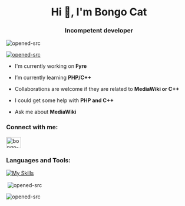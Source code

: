 <h1 align="center">Hi 👋, I'm Bongo Cat</h1>
<h3 align="center">Incompetent developer</h3>

<p align="left"> <img src="https://komarev.com/ghpvc/?username=opened-src&label=Profile%20views&color=0e75b6&style=flat" alt="opened-src" /> </p>

<p align="left"> <a href="https://github.com/ryo-ma/github-profile-trophy"><img src="https://github-profile-trophy.vercel.app/?username=opened-src" alt="opened-src" /></a> </p>

- I'm currently working on **Fyre**

- I’m currently learning **PHP/C++**

- Collaborations are welcome if they are related to **MediaWiki or C++**

- I could get some help with **PHP and C++**

- Ask me about **MediaWiki**

<h3 align="left">Connect with me:</h3>
<p align="left">
<a href="https://dev.to/bongo-cat" target="blank"><img align="center" src="https://raw.githubusercontent.com/rahuldkjain/github-profile-readme-generator/master/src/images/icons/Social/devto.svg" alt="bongo-cat" height="30" width="40" /></a>
</p>

<h3 align="left">Languages and Tools:</h3>

[![My Skills](https://skillicons.dev/icons?i=cpp,cs,ts,js,php,rust,discord,linux,grafana,svelte,go,twitter,redis,git&perline=9)](https://skillicons.dev)

<p>&nbsp;<img align="center" src="https://github-readme-stats.vercel.app/api?username=opened-src&show_icons=true&locale=en" alt="opened-src" /></p>

<p><img align="center" src="https://github-readme-streak-stats.herokuapp.com/?user=opened-src&" alt="opened-src" /></p>

